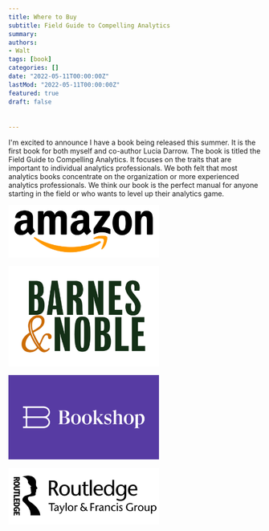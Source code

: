 ```yaml
---
title: Where to Buy
subtitle: Field Guide to Compelling Analytics
summary: 
authors:
- Walt
tags: [book]
categories: []
date: "2022-05-11T00:00:00Z"
lastMod: "2022-05-11T00:00:00Z"
featured: true
draft: false


---
```


I'm excited to announce I have a book being released this summer. It is the first book for both myself and co-author Lucia Darrow. The book is titled the Field Guide to Compelling Analytics. It focuses on the traits that are important to individual analytics professionals. We both felt that most analytics books concentrate on the organization or more experienced analytics professionals. We think our book is the perfect manual for anyone starting in the field or who wants to level up their analytics game.


[<img src="Amazon_logo.png" alt="drawing" width="300"/>](https://www.amazon.com/Field-Compelling-Analytics-Chapman-Studies/dp/1032065257/ref=sr_1_1?crid=1VXQQUIGCVD3Y&keywords=walter+degrange&qid=1654288663&sprefix=walter+degrange%2Caps%2C85&sr=8-1)

[<img src="barnes-and-noble-logo.jpg" alt="drawing" width="300"/>](https://www.barnesandnoble.com/w/field-guide-to-compelling-analytics-walter-degrange/1141466040?ean=9781032065250)

[<img src="093020-Bookshop-Blog.png" alt="drawing" width="300"/>](https://bookshop.org/books/field-guide-to-compelling-analytics/9781032065250)

[<img src="routledge-logo.jpg" alt="drawing" width="300"/>](https://www.routledge.com/Field-Guide-to-Compelling-Analytics/DeGrange-Darrow/p/book/9781032065250)


